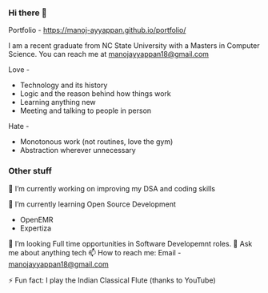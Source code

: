 ### Hi there 👋

Portfolio - https://manoj-ayyappan.github.io/portfolio/

I am a recent graduate from NC State University with a Masters in Computer Science.
You can reach me at manojayyappan18@gmail.com

Love -
- Technology and its history
- Logic and the reason behind how things work
- Learning anything new
- Meeting and talking to people in person

Hate -
- Monotonous work (not routines, love the gym)
- Abstraction wherever unnecessary

<!--
**manoj-ayyappan/manoj-ayyappan** is a ✨ _special_ ✨ repository because its `README.md` (this file) appears on your GitHub profile.

Here are some ideas to get you started:

-->
### Other stuff
 🔭 I’m currently working on improving my DSA and coding skills
 
 🌱 I’m currently learning Open Source Development
 - OpenEMR
 - Expertiza
<!-- - 👯 I’m looking to collaborate on ... -->
 🤔 I’m looking Full time opportunities in Software Developemnt roles.
 💬 Ask me about anything tech
 📫 How to reach me: Email - manojayyappan18@gmail.com
<!-- - 😄 Pronouns: ... -->
 ⚡ Fun fact: I play the Indian Classical Flute (thanks to YouTube)

